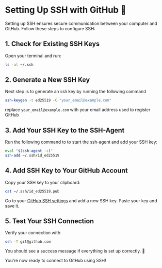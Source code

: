 # Setting Up SSH with GitHub 🔐

Setting up SSH ensures secure communication between your computer and GitHub. Follow these steps to configure SSH:

## 1. Check for Existing SSH Keys

Open your terminal and run:

```bash
ls -al ~/.ssh
```

## 2. Generate a New SSH Key

Next step is to generate an ssh key by running the following command

```bash
ssh-keygen -t ed25519 -C "your_email@example.com"
```

replace `your_email@example.com` with your email address used to register GitHub

## 3. Add Your SSH Key to the SSH-Agent

Run the following command to to start the ssh-agent and add your SSH key:

```bash
eval "$(ssh-agent -s)"
ssh-add ~/.ssh/id_ed25519
```

## 4. Add SSH Key to Your GitHub Account

Copy your SSH key to your clipboard:

```bash
cat ~/.ssh/id_ed25519.pub
```

Go to your [GitHub SSH settings](https://github.com/settings/keys) and add a new SSH key. Paste your key and save it.

## 5. Test Your SSH Connection

Verify your connection with:

```bash
ssh -T git@github.com
```

You should see a success message if everything is set up correctly. 🎉

You're now ready to connect to GitHub using SSH!